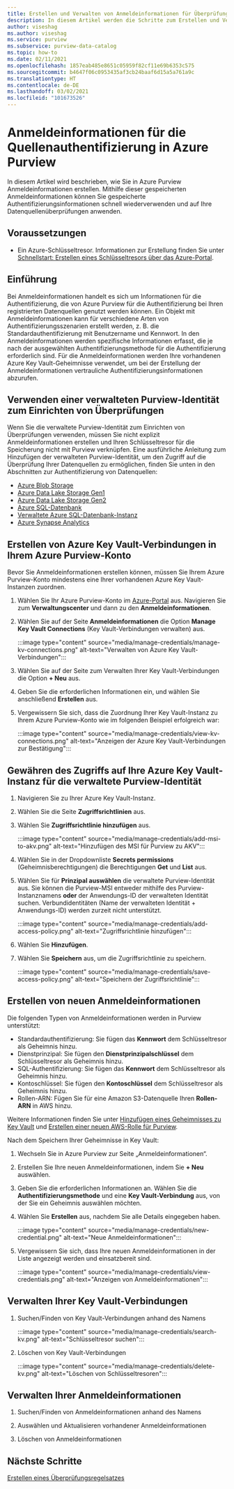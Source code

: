 ```yaml
---
title: Erstellen und Verwalten von Anmeldeinformationen für Überprüfungen
description: In diesem Artikel werden die Schritte zum Erstellen und Verwalten von Anmeldeinformationen in Azure Purview beschrieben.
author: viseshag
ms.author: viseshag
ms.service: purview
ms.subservice: purview-data-catalog
ms.topic: how-to
ms.date: 02/11/2021
ms.openlocfilehash: 1857eab485e8651c05959f82cf11e69b6353c575
ms.sourcegitcommit: b4647f06c0953435af3cb24baaf6d15a5a761a9c
ms.translationtype: HT
ms.contentlocale: de-DE
ms.lasthandoff: 03/02/2021
ms.locfileid: "101673526"
---
```

# <a name="credentials-for-source-authentication-in-azure-purview"></a>Anmeldeinformationen für die Quellenauthentifizierung in Azure Purview

In diesem Artikel wird beschrieben, wie Sie in Azure Purview Anmeldeinformationen erstellen. Mithilfe dieser gespeicherten Anmeldeinformationen können Sie gespeicherte Authentifizierungsinformationen schnell wiederverwenden und auf Ihre Datenquellenüberprüfungen anwenden.

## <a name="prerequisites"></a>Voraussetzungen

- Ein Azure-Schlüsseltresor. Informationen zur Erstellung finden Sie unter [Schnellstart: Erstellen eines Schlüsseltresors über das Azure-Portal](../key-vault/general/quick-create-portal.md).

## <a name="introduction"></a>Einführung

Bei Anmeldeinformationen handelt es sich um Informationen für die Authentifizierung, die von Azure Purview für die Authentifizierung bei Ihren registrierten Datenquellen genutzt werden können. Ein Objekt mit Anmeldeinformationen kann für verschiedene Arten von Authentifizierungsszenarien erstellt werden, z. B. die Standardauthentifizierung mit Benutzername und Kennwort. In den Anmeldeinformationen werden spezifische Informationen erfasst, die je nach der ausgewählten Authentifizierungsmethode für die Authentifizierung erforderlich sind. Für die Anmeldeinformationen werden Ihre vorhandenen Azure Key Vault-Geheimnisse verwendet, um bei der Erstellung der Anmeldeinformationen vertrauliche Authentifizierungsinformationen abzurufen.

## <a name="use-purview-managed-identity-to-set-up-scans"></a>Verwenden einer verwalteten Purview-Identität zum Einrichten von Überprüfungen

Wenn Sie die verwaltete Purview-Identität zum Einrichten von Überprüfungen verwenden, müssen Sie nicht explizit Anmeldeinformationen erstellen und Ihren Schlüsseltresor für die Speicherung nicht mit Purview verknüpfen. Eine ausführliche Anleitung zum Hinzufügen der verwalteten Purview-Identität, um den Zugriff auf die Überprüfung Ihrer Datenquellen zu ermöglichen, finden Sie unten in den Abschnitten zur Authentifizierung von Datenquellen:

- [Azure Blob Storage](register-scan-azure-blob-storage-source.md#setting-up-authentication-for-a-scan)
- [Azure Data Lake Storage Gen1](register-scan-adls-gen1.md#setting-up-authentication-for-a-scan)
- [Azure Data Lake Storage Gen2](register-scan-adls-gen2.md#setting-up-authentication-for-a-scan)
- [Azure SQL-Datenbank](register-scan-azure-sql-database.md)
- [Verwaltete Azure SQL-Datenbank-Instanz](register-scan-azure-sql-database-managed-instance.md#setting-up-authentication-for-a-scan)
- [Azure Synapse Analytics](register-scan-azure-synapse-analytics.md#setting-up-authentication-for-a-scan)

## <a name="create-azure-key-vaults-connections-in-your-azure-purview-account"></a>Erstellen von Azure Key Vault-Verbindungen in Ihrem Azure Purview-Konto

Bevor Sie Anmeldeinformationen erstellen können, müssen Sie Ihrem Azure Purview-Konto mindestens eine Ihrer vorhandenen Azure Key Vault-Instanzen zuordnen.

1. Wählen Sie Ihr Azure Purview-Konto im [Azure-Portal](https://portal.azure.com) aus. Navigieren Sie zum **Verwaltungscenter** und dann zu den **Anmeldeinformationen**.

2. Wählen Sie auf der Seite **Anmeldeinformationen** die Option **Manage Key Vault Connections** (Key Vault-Verbindungen verwalten) aus.

   :::image type="content" source="media/manage-credentials/manage-kv-connections.png" alt-text="Verwalten von Azure Key Vault-Verbindungen":::

3. Wählen Sie auf der Seite zum Verwalten Ihrer Key Vault-Verbindungen die Option **+ Neu** aus.

4. Geben Sie die erforderlichen Informationen ein, und wählen Sie anschließend **Erstellen** aus.

5. Vergewissern Sie sich, dass die Zuordnung Ihrer Key Vault-Instanz zu Ihrem Azure Purview-Konto wie im folgenden Beispiel erfolgreich war:

   :::image type="content" source="media/manage-credentials/view-kv-connections.png" alt-text="Anzeigen der Azure Key Vault-Verbindungen zur Bestätigung":::

## <a name="grant-the-purview-managed-identity-access-to-your-azure-key-vault"></a>Gewähren des Zugriffs auf Ihre Azure Key Vault-Instanz für die verwaltete Purview-Identität

1. Navigieren Sie zu Ihrer Azure Key Vault-Instanz.

2. Wählen Sie die Seite **Zugriffsrichtlinien** aus.

3. Wählen Sie **Zugriffsrichtlinie hinzufügen** aus.

   :::image type="content" source="media/manage-credentials/add-msi-to-akv.png" alt-text="Hinzufügen des MSI für Purview zu AKV":::

4. Wählen Sie in der Dropdownliste **Secrets permissions** (Geheimnisberechtigungen) die Berechtigungen **Get** und **List** aus.

5. Wählen Sie für **Prinzipal auswählen** die verwaltete Purview-Identität aus. Sie können die Purview-MSI entweder mithilfe des Purview-Instanznamens **oder** der Anwendungs-ID der verwalteten Identität suchen. Verbundidentitäten (Name der verwalteten Identität + Anwendungs-ID) werden zurzeit nicht unterstützt.

   :::image type="content" source="media/manage-credentials/add-access-policy.png" alt-text="Zugriffsrichtlinie hinzufügen":::

6. Wählen Sie **Hinzufügen**.

7. Wählen Sie **Speichern** aus, um die Zugriffsrichtlinie zu speichern.

   :::image type="content" source="media/manage-credentials/save-access-policy.png" alt-text="Speichern der Zugriffsrichtlinie":::

## <a name="create-a-new-credential"></a>Erstellen von neuen Anmeldeinformationen

Die folgenden Typen von Anmeldeinformationen werden in Purview unterstützt:

- Standardauthentifizierung: Sie fügen das **Kennwort** dem Schlüsseltresor als Geheimnis hinzu.
- Dienstprinzipal: Sie fügen den **Dienstprinzipalschlüssel** dem Schlüsseltresor als Geheimnis hinzu.
- SQL-Authentifizierung: Sie fügen das **Kennwort** dem Schlüsseltresor als Geheimnis hinzu.
- Kontoschlüssel: Sie fügen den **Kontoschlüssel** dem Schlüsseltresor als Geheimnis hinzu.
- Rollen-ARN: Fügen Sie für eine Amazon S3-Datenquelle Ihren **Rollen-ARN** in AWS hinzu. 

Weitere Informationen finden Sie unter [Hinzufügen eines Geheimnisses zu Key Vault](../key-vault/secrets/quick-create-portal.md#add-a-secret-to-key-vault) und [Erstellen einer neuen AWS-Rolle für Purview](register-scan-amazon-s3.md#create-a-new-aws-role-for-purview).

Nach dem Speichern Ihrer Geheimnisse in Key Vault:

1. Wechseln Sie in Azure Purview zur Seite „Anmeldeinformationen“.

2. Erstellen Sie Ihre neuen Anmeldeinformationen, indem Sie **+ Neu** auswählen.

3. Geben Sie die erforderlichen Informationen an. Wählen Sie die **Authentifizierungsmethode** und eine **Key Vault-Verbindung** aus, von der Sie ein Geheimnis auswählen möchten.

4. Wählen Sie **Erstellen** aus, nachdem Sie alle Details eingegeben haben.

   :::image type="content" source="media/manage-credentials/new-credential.png" alt-text="Neue Anmeldeinformationen":::

5. Vergewissern Sie sich, dass Ihre neuen Anmeldeinformationen in der Liste angezeigt werden und einsatzbereit sind.

   :::image type="content" source="media/manage-credentials/view-credentials.png" alt-text="Anzeigen von Anmeldeinformationen":::

## <a name="manage-your-key-vault-connections"></a>Verwalten Ihrer Key Vault-Verbindungen

1. Suchen/Finden von Key Vault-Verbindungen anhand des Namens

   :::image type="content" source="media/manage-credentials/search-kv.png" alt-text="Schlüsseltresor suchen":::

2. Löschen von Key Vault-Verbindungen

   :::image type="content" source="media/manage-credentials/delete-kv.png" alt-text="Löschen von Schlüsseltresoren":::

## <a name="manage-your-credentials"></a>Verwalten Ihrer Anmeldeinformationen

1. Suchen/Finden von Anmeldeinformationen anhand des Namens
  
2. Auswählen und Aktualisieren vorhandener Anmeldeinformationen

3. Löschen von Anmeldeinformationen

## <a name="next-steps"></a>Nächste Schritte

[Erstellen eines Überprüfungsregelsatzes](create-a-scan-rule-set.md)
